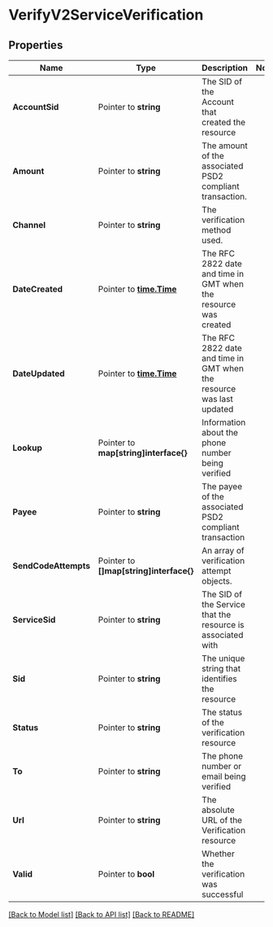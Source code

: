 # VerifyV2ServiceVerification

## Properties

Name | Type | Description | Notes
------------ | ------------- | ------------- | -------------
**AccountSid** | Pointer to **string** | The SID of the Account that created the resource |
**Amount** | Pointer to **string** | The amount of the associated PSD2 compliant transaction. |
**Channel** | Pointer to **string** | The verification method used. |
**DateCreated** | Pointer to [**time.Time**](time.Time.md) | The RFC 2822 date and time in GMT when the resource was created |
**DateUpdated** | Pointer to [**time.Time**](time.Time.md) | The RFC 2822 date and time in GMT when the resource was last updated |
**Lookup** | Pointer to **map[string]interface{}** | Information about the phone number being verified |
**Payee** | Pointer to **string** | The payee of the associated PSD2 compliant transaction |
**SendCodeAttempts** | Pointer to **[]map[string]interface{}** | An array of verification attempt objects. |
**ServiceSid** | Pointer to **string** | The SID of the Service that the resource is associated with |
**Sid** | Pointer to **string** | The unique string that identifies the resource |
**Status** | Pointer to **string** | The status of the verification resource |
**To** | Pointer to **string** | The phone number or email being verified |
**Url** | Pointer to **string** | The absolute URL of the Verification resource |
**Valid** | Pointer to **bool** | Whether the verification was successful |

[[Back to Model list]](../README.md#documentation-for-models) [[Back to API list]](../README.md#documentation-for-api-endpoints) [[Back to README]](../README.md)


